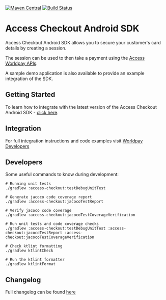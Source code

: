 [![Maven Central](https://maven-badges.herokuapp.com/maven-central/com.worldpay.access/access-checkout-android/badge.svg)](https://maven-badges.herokuapp.com/maven-central/com.worldpay.access/access-checkout-android)
[![Build Status](https://app.bitrise.io/app/70d419e86c91a8b6/status.svg?token=PiRRusMO6rZNofgN93wOyQ&branch=master)](https://app.bitrise.io/app/70d419e86c91a8b6)

# Access Checkout Android SDK

Access Checkout Android SDK allows you to secure your customer's card details by creating a session.

The session can be used to then take a payment using the [Access Worldpay APIs](https://developer.worldpay.com/docs/access-worldpay/get-started).

A sample demo application is also available to provide an example integration of the SDK.

## Getting Started

To learn how to integrate with the latest version of the Access Checkout Android SDK - [click here](https://maven-badges.herokuapp.com/maven-central/com.worldpay.access/access-checkout-android).

## Integration

For full integration instructions and code examples visit [Worldpay Developers](https://developer.worldpay.com/docs/access-worldpay/checkout/android)

## Developers

Some useful commands to know during development:

```
# Running unit tests 
./gradlew :access-checkout:testDebugUnitTest

# Generate jacoco code coverage report
./gradlew :access-checkout:jacocoTestReport

# Verify jacoco code coverage
./gradlew :access-checkout:jacocoTestCoverageVerification

# Run unit tests and code coverage checks
./gradlew :access-checkout:testDebugUnitTest :access-checkout:jacocoTestReport :access-checkout:jacocoTestCoverageVerification

# Check ktlint formatting
./gradlew ktlintCheck

# Run the ktlint formatter
./gradlew ktlintFormat
```

## Changelog

Full changelog can be found [here](CHANGELOG.md)
